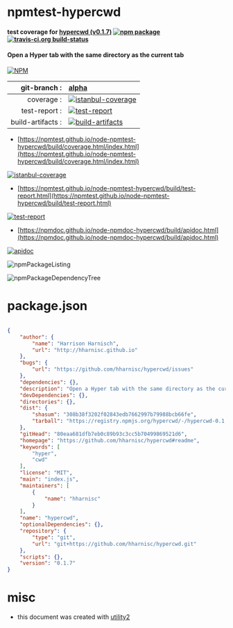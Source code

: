 # npmtest-hypercwd

#### test coverage for  [hypercwd (v0.1.7)](https://github.com/hharnisc/hypercwd#readme)  [![npm package](https://img.shields.io/npm/v/npmtest-hypercwd.svg?style=flat-square)](https://www.npmjs.org/package/npmtest-hypercwd) [![travis-ci.org build-status](https://api.travis-ci.org/npmtest/node-npmtest-hypercwd.svg)](https://travis-ci.org/npmtest/node-npmtest-hypercwd)

#### Open a Hyper tab with the same directory as the current tab

[![NPM](https://nodei.co/npm/hypercwd.png?downloads=true&downloadRank=true&stars=true)](https://www.npmjs.com/package/hypercwd)

| git-branch : | [alpha](https://github.com/npmtest/node-npmtest-hypercwd/tree/alpha)|
|--:|:--|
| coverage : | [![istanbul-coverage](https://npmtest.github.io/node-npmtest-hypercwd/build/coverage.badge.svg)](https://npmtest.github.io/node-npmtest-hypercwd/build/coverage.html/index.html)|
| test-report : | [![test-report](https://npmtest.github.io/node-npmtest-hypercwd/build/test-report.badge.svg)](https://npmtest.github.io/node-npmtest-hypercwd/build/test-report.html)|
| build-artifacts : | [![build-artifacts](https://npmtest.github.io/node-npmtest-hypercwd/glyphicons_144_folder_open.png)](https://github.com/npmtest/node-npmtest-hypercwd/tree/gh-pages/build)|

- [https://npmtest.github.io/node-npmtest-hypercwd/build/coverage.html/index.html](https://npmtest.github.io/node-npmtest-hypercwd/build/coverage.html/index.html)

[![istanbul-coverage](https://npmtest.github.io/node-npmtest-hypercwd/build/screenCapture.buildCi.browser.%252Ftmp%252Fbuild%252Fcoverage.lib.html.png)](https://npmtest.github.io/node-npmtest-hypercwd/build/coverage.html/index.html)

- [https://npmtest.github.io/node-npmtest-hypercwd/build/test-report.html](https://npmtest.github.io/node-npmtest-hypercwd/build/test-report.html)

[![test-report](https://npmtest.github.io/node-npmtest-hypercwd/build/screenCapture.buildCi.browser.%252Ftmp%252Fbuild%252Ftest-report.html.png)](https://npmtest.github.io/node-npmtest-hypercwd/build/test-report.html)

- [https://npmdoc.github.io/node-npmdoc-hypercwd/build/apidoc.html](https://npmdoc.github.io/node-npmdoc-hypercwd/build/apidoc.html)

[![apidoc](https://npmdoc.github.io/node-npmdoc-hypercwd/build/screenCapture.buildCi.browser.%252Ftmp%252Fbuild%252Fapidoc.html.png)](https://npmdoc.github.io/node-npmdoc-hypercwd/build/apidoc.html)

![npmPackageListing](https://npmtest.github.io/node-npmtest-hypercwd/build/screenCapture.npmPackageListing.svg)

![npmPackageDependencyTree](https://npmtest.github.io/node-npmtest-hypercwd/build/screenCapture.npmPackageDependencyTree.svg)



# package.json

```json

{
    "author": {
        "name": "Harrison Harnisch",
        "url": "http://hharnisc.github.io"
    },
    "bugs": {
        "url": "https://github.com/hharnisc/hypercwd/issues"
    },
    "dependencies": {},
    "description": "Open a Hyper tab with the same directory as the current tab",
    "devDependencies": {},
    "directories": {},
    "dist": {
        "shasum": "308b38f3202f02843edb7662997b79988bcb66fe",
        "tarball": "https://registry.npmjs.org/hypercwd/-/hypercwd-0.1.7.tgz"
    },
    "gitHead": "80eaa681dfb7eb0c89b93c3cc5b70499869521d6",
    "homepage": "https://github.com/hharnisc/hypercwd#readme",
    "keywords": [
        "hyper",
        "cwd"
    ],
    "license": "MIT",
    "main": "index.js",
    "maintainers": [
        {
            "name": "hharnisc"
        }
    ],
    "name": "hypercwd",
    "optionalDependencies": {},
    "repository": {
        "type": "git",
        "url": "git+https://github.com/hharnisc/hypercwd.git"
    },
    "scripts": {},
    "version": "0.1.7"
}
```



# misc
- this document was created with [utility2](https://github.com/kaizhu256/node-utility2)
